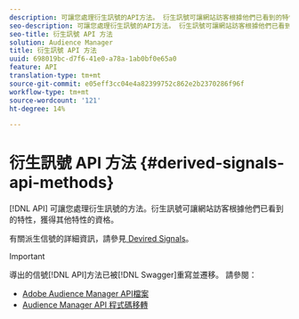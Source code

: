 ```yaml
---
description: 可讓您處理衍生訊號的API方法。 衍生訊號可讓網站訪客根據他們已看到的特性，獲得其他特性的資格。
seo-description: 可讓您處理衍生訊號的API方法。 衍生訊號可讓網站訪客根據他們已看到的特性，獲得其他特性的資格。
seo-title: 衍生訊號 API 方法
solution: Audience Manager
title: 衍生訊號 API 方法
uuid: 698019bc-d7f6-41e0-a78a-1ab0bf0e65a0
feature: API
translation-type: tm+mt
source-git-commit: e05eff3cc04e4a82399752c862e2b2370286f96f
workflow-type: tm+mt
source-wordcount: '121'
ht-degree: 14%

---
```



# 衍生訊號 API 方法 {#derived-signals-api-methods}

[!DNL API] 可讓您處理衍生訊號的方法。衍生訊號可讓網站訪客根據他們已看到的特性，獲得其他特性的資格。

<!-- c_separator.xml -->

有關派生信號的詳細資訊，請參見[ Devired Signals](../../features/derived-signals.md)。

>[!IMPORTANT]
>
>導出的信號[!DNL API]方法已被[!DNL Swagger]重寫並遷移。 請參閱：
>
>* [Adobe Audience Manager API檔案](https://bank.demdex.com/portal/swagger/index.html)
>* [Audience Manager API 程式碼移轉](../../api/api-swagger-migration.md)